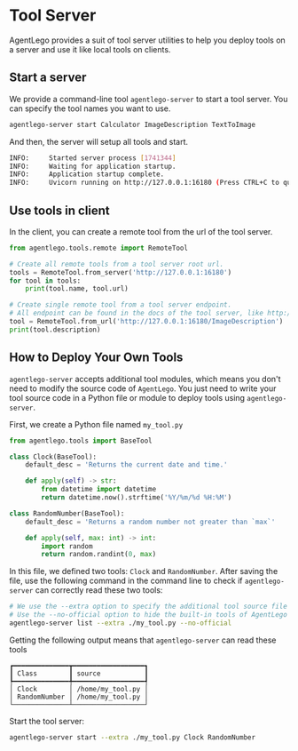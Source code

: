 # Tool Server

AgentLego provides a suit of tool server utilities to help you deploy tools on a server and use it like local
tools on clients.

## Start a server

We provide a command-line tool `agentlego-server` to start a tool server. You can specify the tool names you want to use.

```bash
agentlego-server start Calculator ImageDescription TextToImage
```

And then, the server will setup all tools and start.

```bash
INFO:     Started server process [1741344]
INFO:     Waiting for application startup.
INFO:     Application startup complete.
INFO:     Uvicorn running on http://127.0.0.1:16180 (Press CTRL+C to quit)
```

## Use tools in client

In the client, you can create a remote tool from the url of the tool server.

```python
from agentlego.tools.remote import RemoteTool

# Create all remote tools from a tool server root url.
tools = RemoteTool.from_server('http://127.0.0.1:16180')
for tool in tools:
    print(tool.name, tool.url)

# Create single remote tool from a tool server endpoint.
# All endpoint can be found in the docs of the tool server, like http://127.0.0.1:16180/docs
tool = RemoteTool.from_url('http://127.0.0.1:16180/ImageDescription')
print(tool.description)
```

## How to Deploy Your Own Tools

`agentlego-server` accepts additional tool modules, which means you don't need to modify the source code of `AgentLego`. You just need to write your tool source code in a Python file or module to deploy tools using `agentlego-server`.

First, we create a Python file named `my_tool.py`

```python
from agentlego.tools import BaseTool

class Clock(BaseTool):
    default_desc = 'Returns the current date and time.'

    def apply(self) -> str:
        from datetime import datetime
        return datetime.now().strftime('%Y/%m/%d %H:%M')

class RandomNumber(BaseTool):
    default_desc = 'Returns a random number not greater than `max`'

    def apply(self, max: int) -> int:
        import random
        return random.randint(0, max)
```

In this file, we defined two tools: `Clock` and `RandomNumber`. After saving the file, use the following command in the command line to check if `agentlego-server` can correctly read these two tools:

```bash
# We use the --extra option to specify the additional tool source file
# Use the --no-official option to hide the built-in tools of AgentLego
agentlego-server list --extra ./my_tool.py --no-official
```

Getting the following output means that `agentlego-server` can read these tools

```
┏━━━━━━━━━━━━━━┳━━━━━━━━━━━━━━━━━━┓
┃ Class        ┃ source           ┃
┡━━━━━━━━━━━━━━╇━━━━━━━━━━━━━━━━━━┩
│ Clock        │ /home/my_tool.py │
│ RandomNumber │ /home/my_tool.py │
└──────────────┴──────────────────┘
```

Start the tool server:

```bash
agentlego-server start --extra ./my_tool.py Clock RandomNumber
```
